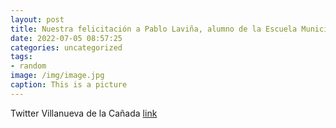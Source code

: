 ```yaml
---
layout: post
title: Nuestra felicitación a Pablo Laviña, alumno de la Escuela Municipal de Música y Danza, por representar a VillanuevaDeLaCañada e...
date: 2022-07-05 08:57:25
categories: uncategorized
tags:
- random
image: /img/image.jpg
caption: This is a picture
---
```

Twitter Villanueva de la Cañada [link](https://twitter.com/AytoVDLCanada/status/1543919270022844417)
